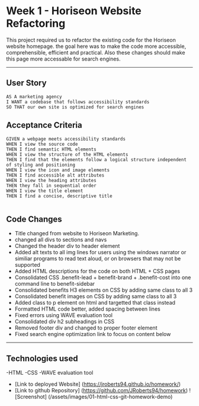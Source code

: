 
## <h1>Week 1 - Horiseon Website Refactoring</h1>

<p>This project required us to refactor the existing code for the Horiseon website homepage. the goal here was to make the code more accessible, comprehensible, efficient and practical. Also these changes should make this page more accessable for search engines. </p>

---
## User Story

```
AS A marketing agency
I WANT a codebase that follows accessibility standards
SO THAT our own site is optimized for search engines
```

## Acceptance Criteria

```
GIVEN a webpage meets accessibility standards
WHEN I view the source code
THEN I find semantic HTML elements
WHEN I view the structure of the HTML elements
THEN I find that the elements follow a logical structure independent of styling and positioning
WHEN I view the icon and image elements
THEN I find accessible alt attributes
WHEN I view the heading attributes
THEN they fall in sequential order
WHEN I view the title element
THEN I find a concise, descriptive title


```

## Code Changes
* Title changed from website to Horiseon Marketing.
* changed all divs to sections and navs
* Changed the header div to header element 
* Added alt texts to all img lines for users using the windows narrator or similiar programs to read text aloud, or on browsers that may not be supported
* Added HTML descriptions for the code on both HTML + CSS pages
* Consolidated CSS .benefit-lead + benefit-brand + .benefit-cost into one command line to benefit-sidebar
* Consolidated benefits H3 elements on CSS by adding same class to all 3
* Consolidated benefit images on CSS by adding same class to all 3
* Added class to p element on html and targetted that class instead
* Formatted HTML code better, added spacing between lines
* Fixed errors using WAVE evaluation tool
* Consolidated div h2 subheadings in CSS
* Removed footer div and changed to proper footer element
* Fixed search engine optimization link to focus on content below

---

## Technologies used
-HTML
-CSS
-WAVE evaluation tool

* [Link to deployed Website] (https://jroberts94.github.io/homework/)
* [Link to github Repository] (https://github.com/JRoberts94/homework)
![Screenshot] (/assets/images/01-html-css-git-homework-demo)



